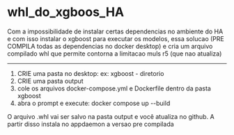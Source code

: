 # whl_do_xgboos_HA
Com a impossibilidade de instalar certas dependencias no ambiente do HA e com isso instalar o xgboost para executar os modelos, essa solucao (PRE COMPILA todas as dependencias no docker desktop) e cria um arquivo compilado whl que permite contorna a limitacao muls r5 (que nao atualiza)

--------------------

1) CRIE uma pasta no desktop: ex: xgboost - diretorio
2) CRIE uma pasta output
3) cole os arquivos docker-compose.yml e Dockerfile dentro da pasta xgboost
4) abra o prompt e execute: docker compose up --build

O arquivo .whl vai ser salvo na pasta output e você atualiza no github. A partir disso instala no appdaemon a versao pre compilada
